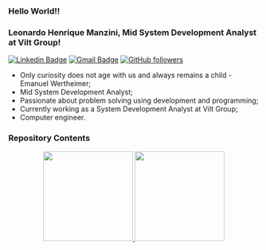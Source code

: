 ### Hello World!!
### Leonardo Henrique Manzini, Mid System Development Analyst at Vilt Group!

[![Linkedin Badge](https://img.shields.io/badge/-LinkedIn-blue?style=flat-square&logo=Linkedin&logoColor=white&link=https://www.linkedin.com/in/leonardo-manzini/)](https://www.linkedin.com/in/leonardo-manzini/)
[![Gmail Badge](https://img.shields.io/badge/-Gmail-c14438?style=flat-square&logo=Gmail&logoColor=white&link=mailto:leoh.manzini@gmail.com)](mailto:leoh.manzini@gmail.com/)
[![GitHub followers](https://img.shields.io/github/followers/LeoManzini.svg?style=social&label=Follow&maxAge=2592000)](https://github.com/LeoManzini?tab=followers)

- Only curiosity does not age with us and always remains a child - Emanuel Wertheimer;
- Mid System Development Analyst;
- Passionate about problem solving using development and programming;
- Currently working as a System Development Analyst at Vilt Group;
- Computer engineer.


### Repository Contents

<div align="center">
  <a href="https://github.com/LeoManzini">
    <img height="180em" src="https://github-readme-stats.vercel.app/api/top-langs/?username=LeoManzini&layout=compact&theme=radical" />
    <img height="180em" src="https://github-readme-stats.vercel.app/api?username=LeoManzini&show_icons=true&theme=radical" />
  </a>
</div>
